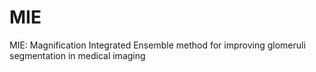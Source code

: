 # MIE
MIE: Magnification Integrated Ensemble method for improving glomeruli segmentation in medical imaging
